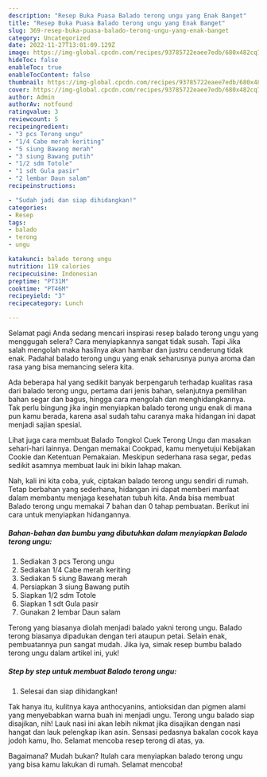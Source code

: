 ```yaml
---
description: "Resep Buka Puasa Balado terong ungu yang Enak Banget"
title: "Resep Buka Puasa Balado terong ungu yang Enak Banget"
slug: 369-resep-buka-puasa-balado-terong-ungu-yang-enak-banget
category: Uncategorized
date: 2022-11-27T13:01:09.129Z
image: https://img-global.cpcdn.com/recipes/93785722eaee7edb/680x482cq70/balado-terong-ungu-foto-resep-utama.jpg
hideToc: false
enableToc: true
enableTocContent: false
thumbnail: https://img-global.cpcdn.com/recipes/93785722eaee7edb/680x482cq70/balado-terong-ungu-foto-resep-utama.jpg
cover: https://img-global.cpcdn.com/recipes/93785722eaee7edb/680x482cq70/balado-terong-ungu-foto-resep-utama.jpg
author: Admin
authorAv: notfound
ratingvalue: 3
reviewcount: 5
recipeingredient:
- "3 pcs Terong ungu"
- "1/4 Cabe merah keriting"
- "5 siung Bawang merah"
- "3 siung Bawang putih"
- "1/2 sdm Totole"
- "1 sdt Gula pasir"
- "2 lembar Daun salam"
recipeinstructions:

- "Sudah jadi dan siap dihidangkan!"
categories:
- Resep
tags:
- balado
- terong
- ungu

katakunci: balado terong ungu 
nutrition: 119 calories
recipecuisine: Indonesian
preptime: "PT31M"
cooktime: "PT46M"
recipeyield: "3"
recipecategory: Lunch

---
```



Selamat pagi Anda sedang mencari inspirasi resep balado terong ungu yang menggugah selera? Cara menyiapkannya sangat tidak susah. Tapi Jika salah mengolah maka hasilnya akan hambar dan justru cenderung tidak enak. Padahal balado terong ungu yang enak seharusnya punya aroma dan rasa yang bisa memancing selera kita.


Ada beberapa hal yang sedikit banyak berpengaruh terhadap kualitas rasa dari balado terong ungu, pertama dari jenis bahan, selanjutnya pemilihan bahan segar dan bagus, hingga cara mengolah dan menghidangkannya. Tak perlu bingung jika ingin menyiapkan balado terong ungu enak di mana pun kamu berada, karena asal sudah tahu caranya maka hidangan ini dapat menjadi sajian spesial.

Lihat juga cara membuat Balado Tongkol Cuek Terong Ungu dan masakan sehari-hari lainnya. Dengan memakai Cookpad, kamu menyetujui Kebijakan Cookie dan Ketentuan Pemakaian. Meskipun sederhana rasa segar, pedas sedikit asamnya membuat lauk ini bikin lahap makan.


Nah, kali ini kita coba, yuk, ciptakan balado terong ungu sendiri di rumah. Tetap berbahan yang sederhana, hidangan ini dapat memberi manfaat dalam membantu menjaga kesehatan tubuh kita. Anda bisa membuat Balado terong ungu memakai 7 bahan dan 0 tahap pembuatan. Berikut ini cara untuk menyiapkan hidangannya.

<!--inarticleads1-->

##### Bahan-bahan dan bumbu yang dibutuhkan dalam menyiapkan Balado terong ungu:

1. Sediakan 3 pcs Terong ungu
1. Sediakan 1/4 Cabe merah keriting
1. Sediakan 5 siung Bawang merah
1. Persiapkan 3 siung Bawang putih
1. Siapkan 1/2 sdm Totole
1. Siapkan 1 sdt Gula pasir
1. Gunakan 2 lembar Daun salam


Terong yang biasanya diolah menjadi balado yakni terong ungu. Balado terong biasanya dipadukan dengan teri ataupun petai. Selain enak, pembuatannya pun sangat mudah. Jika iya, simak resep bumbu balado terong ungu dalam artikel ini, yuk! 

<!--inarticleads2-->

##### Step by step untuk membuat Balado terong ungu:


1. Selesai dan siap dihidangkan!

Tak hanya itu, kulitnya kaya anthocyanins, antioksidan dan pigmen alami yang menyebabkan warna buah ini menjadi ungu. Terong ungu balado siap disajikan, nih! Lauk nasi ini akan lebih nikmat jika disajikan dengan nasi hangat dan lauk pelengkap ikan asin. Sensasi pedasnya bakalan cocok kaya jodoh kamu, lho. Selamat mencoba resep terong di atas, ya. 

Bagaimana? Mudah bukan? Itulah cara menyiapkan balado terong ungu yang bisa kamu lakukan di rumah. Selamat mencoba!
